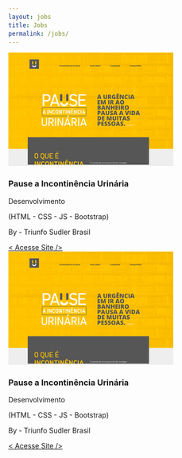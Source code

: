 ```yaml
---
layout: jobs
title: Jobs
permalink: /jobs/
---
```


<div class="jobs">
  <img src="/assets/images/imgJob.jpg" alt="Vinicius Mazzeo FrontEnd developer">
  <h3>Pause a Incontinência Urinária</h3>
  <p>Desenvolvimento</p>
  <p>(HTML - CSS - JS - Bootstrap) </p>
  <p>By - Triunfo Sudler Brasil</p>
  <a href="/about/">< Acesse Site /></a>
</div>

<div class="jobs">
  <img src="/assets/images/imgJob.jpg" alt="Vinicius Mazzeo FrontEnd developer">
  <h3>Pause a Incontinência Urinária</h3>
  <p>Desenvolvimento</p>
  <p>(HTML - CSS - JS - Bootstrap) </p>
  <p>By - Triunfo Sudler Brasil</p>
  <a href="/about/">< Acesse Site /></a>
</div>